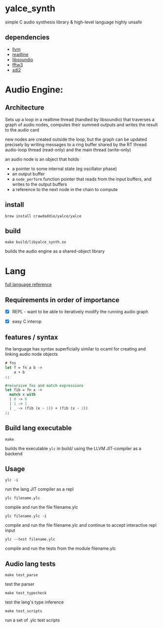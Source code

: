 #  yalce_synth
simple C audio synthesis library & high-level language
highly unsafe

## dependencies
- [llvm](https://llvm.org/)
- [readline](https://tiswww.case.edu/php/chet/readline/rltop.html)
- [libsoundio](http://libsound.io/)
- [fftw3](https://www.fftw.org/)
- [sdl2](https://www.libsdl.org/)

# Audio Engine:
## Architecture
Sets up a loop in a realtime thread (handled by libsoundio) that traverses a
graph of audio nodes, computes their summed outputs and writes the result to the audio card

new nodes are created outside the loop, but the graph can be updated precisely by writing
messages to a ring buffer shared by the RT thread audio-loop thread (read-only) and the main
thread (write-only)

an audio node is an object that holds 
- a pointer to some internal state (eg oscillator phase)
- an output buffer
- a `node_perform` function pointer that reads from the input buffers, and writes to the output buffers
- a reference to the next node in the chain to compute

## install
```
brew install crawdaddie/yalce/yalce
```
## build
```
make build/libyalce_synth.so
```
builds the audio engine as a shared-object library


# Lang
[full language reference](./docs/ylc-ref.md)

## Requirements in order of importance
- [x] REPL - want to be able to iteratively modify the running audio graph  
- [x] easy C interop  


## features / syntax
the language has syntax superficially similar to ocaml for creating and linking audio node objects

```ocaml
# fns
let f = fn a b ->
    a + b
;;
```

```ocaml
#recursive fns and match expressions
let fib = fn x ->
  match x with
  | 0 -> 0
  | 1 -> 1
  | _ -> (fib (x - 1)) + (fib (x - 2))
;;
```

## Build lang executable
```
make
```
builds the executable `ylc` in build/ using the LLVM JIT-compiler as a backend

## Usage
```
ylc -i
```
run the lang JIT compiler as a repl

```
ylc filename.ylc
```
compile and run the file filename.ylc

```
ylc filename.ylc -i
```
compile and run the file filename.ylc and continue to accept interactive repl input

```
ylc --test filename.ylc
```
compile and run the tests from the module filename.ylc



## Audio lang tests
```
make test_parse
```
test the parser

```
make test_typecheck
```
test the lang's type inference

```
make test_scripts
```
run a set of .ylc test scripts 

